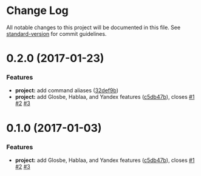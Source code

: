 # Change Log

All notable changes to this project will be documented in this file. See [standard-version](https://github.com/conventional-changelog/standard-version) for commit guidelines.

<a name="0.2.0"></a>
# 0.2.0 (2017-01-23)


### Features

* **project:** add command aliases ([32def9b](https://github.com/drawnepicenter/toloko/commit/32def9b))
* **project:** add Glosbe, Hablaa, and Yandex features ([c5db47b](https://github.com/drawnepicenter/toloko/commit/c5db47b)), closes [#1](https://github.com/drawnepicenter/toloko/issues/1) [#2](https://github.com/drawnepicenter/toloko/issues/2) [#3](https://github.com/drawnepicenter/toloko/issues/3)



<a name="0.1.0"></a>
# 0.1.0 (2017-01-03)


### Features

* **project:** add Glosbe, Hablaa, and Yandex features ([c5db47b](https://github.com/drawnepicenter/toloko/commit/c5db47b)), closes [#1](https://github.com/drawnepicenter/toloko/issues/1) [#2](https://github.com/drawnepicenter/toloko/issues/2) [#3](https://github.com/drawnepicenter/toloko/issues/3)
